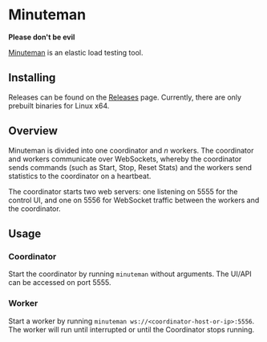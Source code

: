 # Minuteman

**Please don't be evil**

[Minuteman](https://en.wikipedia.org/wiki/LGM-30_Minuteman) is an elastic load testing tool.

## Installing

Releases can be found on the [Releases](https://github.com/bsundsrud/minuteman/releases) page.  Currently, there are only prebuilt binaries for Linux x64.

## Overview

Minuteman is divided into one coordinator and *n* workers.  The coordinator and workers communicate over
WebSockets, whereby the coordinator sends commands (such as Start, Stop, Reset Stats) and the workers
send statistics to the coordinator on a heartbeat.

The coordinator starts two web servers: one listening on 5555 for the control UI, and one on 5556 for
WebSocket traffic between the workers and the coordinator.

## Usage

### Coordinator

Start the coordinator by running `minuteman` without arguments.  The UI/API can be accessed on port 5555.

### Worker

Start a worker by running `minuteman ws://<coordinator-host-or-ip>:5556`. The worker will run until
interrupted or until the Coordinator stops running.
